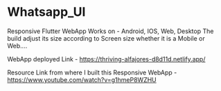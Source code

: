 # Whatsapp_UI

 Responsive Flutter WebApp Works on - Android, IOS, Web, Desktop
 The build adjust its size according to Screen size whether it is a Mobile or Web....

 WebApp deployed Link - https://thriving-alfajores-d8d11d.netlify.app/

 Resource Link from where I built this Responsive WebApp - https://www.youtube.com/watch?v=g1hmeP8WZHU